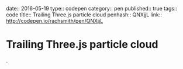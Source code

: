 date:: 2016-05-19
type:: codepen
category:: pen
published:: true
tags:: code
title:: Trailing Three.js particle cloud
penhash:: QNXjjL
link:: http://codepen.io/rachsmith/pen/QNXjjL

# Trailing Three.js particle cloud

.
